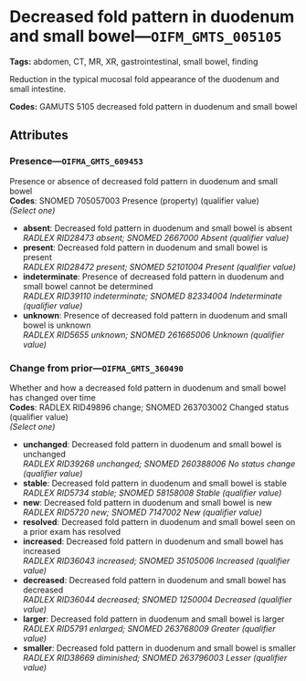 # Decreased fold pattern in duodenum and small bowel—`OIFM_GMTS_005105`

**Tags:** abdomen, CT, MR, XR, gastrointestinal, small bowel, finding

Reduction in the typical mucosal fold appearance of the duodenum and small intestine.

**Codes:** GAMUTS 5105 decreased fold pattern in duodenum and small bowel

## Attributes

### Presence—`OIFMA_GMTS_609453`

Presence or absence of decreased fold pattern in duodenum and small bowel  
**Codes**: SNOMED 705057003 Presence (property) (qualifier value)  
*(Select one)*

- **absent**: Decreased fold pattern in duodenum and small bowel is absent  
_RADLEX RID28473 absent; SNOMED 2667000 Absent (qualifier value)_
- **present**: Decreased fold pattern in duodenum and small bowel is present  
_RADLEX RID28472 present; SNOMED 52101004 Present (qualifier value)_
- **indeterminate**: Presence of decreased fold pattern in duodenum and small bowel cannot be determined  
_RADLEX RID39110 indeterminate; SNOMED 82334004 Indeterminate (qualifier value)_
- **unknown**: Presence of decreased fold pattern in duodenum and small bowel is unknown  
_RADLEX RID5655 unknown; SNOMED 261665006 Unknown (qualifier value)_

### Change from prior—`OIFMA_GMTS_360490`

Whether and how a decreased fold pattern in duodenum and small bowel has changed over time  
**Codes**: RADLEX RID49896 change; SNOMED 263703002 Changed status (qualifier value)  
*(Select one)*

- **unchanged**: Decreased fold pattern in duodenum and small bowel is unchanged  
_RADLEX RID39268 unchanged; SNOMED 260388006 No status change (qualifier value)_
- **stable**: Decreased fold pattern in duodenum and small bowel is stable  
_RADLEX RID5734 stable; SNOMED 58158008 Stable (qualifier value)_
- **new**: Decreased fold pattern in duodenum and small bowel is new  
_RADLEX RID5720 new; SNOMED 7147002 New (qualifier value)_
- **resolved**: Decreased fold pattern in duodenum and small bowel seen on a prior exam has resolved  
- **increased**: Decreased fold pattern in duodenum and small bowel has increased  
_RADLEX RID36043 increased; SNOMED 35105006 Increased (qualifier value)_
- **decreased**: Decreased fold pattern in duodenum and small bowel has decreased  
_RADLEX RID36044 decreased; SNOMED 1250004 Decreased (qualifier value)_
- **larger**: Decreased fold pattern in duodenum and small bowel is larger  
_RADLEX RID5791 enlarged; SNOMED 263768009 Greater (qualifier value)_
- **smaller**: Decreased fold pattern in duodenum and small bowel is smaller  
_RADLEX RID38669 diminished; SNOMED 263796003 Lesser (qualifier value)_